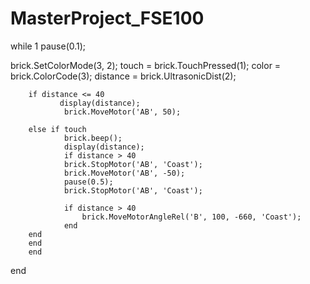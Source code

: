 # MasterProject_FSE100




while 1
    pause(0.1);
               
brick.SetColorMode(3, 2);
 touch = brick.TouchPressed(1);
 color = brick.ColorCode(3);
 distance = brick.UltrasonicDist(2);

        if distance <= 40
               display(distance);
                brick.MoveMotor('AB', 50);

        else if touch
                brick.beep();
                display(distance);
                if distance > 40
                brick.StopMotor('AB', 'Coast');
                brick.MoveMotor('AB', -50);
                pause(0.5);
                brick.StopMotor('AB', 'Coast');
                
                if distance > 40
                    brick.MoveMotorAngleRel('B', 100, -660, 'Coast');
                end
        end
        end
        end
end
      
